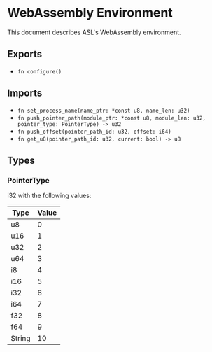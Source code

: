# WebAssembly Environment

This document describes ASL's WebAssembly environment.

## Exports

- `fn configure()`

## Imports

- `fn set_process_name(name_ptr: *const u8, name_len: u32)`
- `fn push_pointer_path(module_ptr: *const u8, module_len: u32, pointer_type: PointerType) -> u32`
- `fn push_offset(pointer_path_id: u32, offset: i64)`
- `fn get_u8(pointer_path_id: u32, current: bool) -> u8`

## Types

### PointerType

i32 with the following values:

| Type   | Value |
| ------ | ----- |
| u8     | 0     |
| u16    | 1     |
| u32    | 2     |
| u64    | 3     |
| i8     | 4     |
| i16    | 5     |
| i32    | 6     |
| i64    | 7     |
| f32    | 8     |
| f64    | 9     |
| String | 10    |
